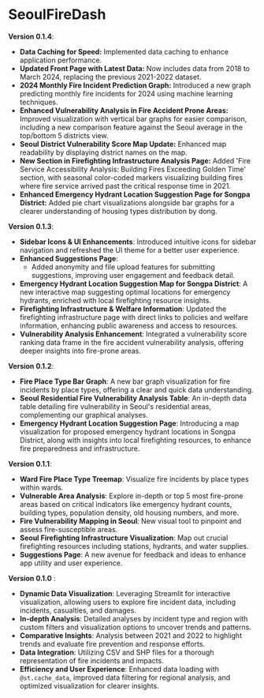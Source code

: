 # SeoulFireDash

**Version 0.1.4**:
- **Data Caching for Speed:** Implemented data caching to enhance application performance.
- **Updated Front Page with Latest Data:** Now includes data from 2018 to March 2024, replacing the previous 2021-2022 dataset.
- **2024 Monthly Fire Incident Prediction Graph:** Introduced a new graph predicting monthly fire incidents for 2024 using machine learning techniques.
- **Enhanced Vulnerability Analysis in Fire Accident Prone Areas:** Improved visualization with vertical bar graphs for easier comparison, including a new comparison feature against the Seoul average in the top/bottom 5 districts view.
- **Seoul District Vulnerability Score Map Update:** Enhanced map readability by displaying district names on the map.
- **New Section in Firefighting Infrastructure Analysis Page:** Added 'Fire Service Accessibility Analysis: Building Fires Exceeding Golden Time' section, with seasonal color-coded markers visualizing building fires where fire service arrived past the critical response time in 2021.
- **Enhanced Emergency Hydrant Location Suggestion Page for Songpa District:** Added pie chart visualizations alongside bar graphs for a clearer understanding of housing types distribution by dong.

**Version 0.1.3**:
- **Sidebar Icons & UI Enhancements**: Introduced intuitive icons for sidebar navigation and refreshed the UI theme for a better user experience.
- **Enhanced Suggestions Page**:
  - Added anonymity and file upload features for submitting suggestions, improving user engagement and feedback detail.
- **Emergency Hydrant Location Suggestion Map for Songpa District**: A new interactive map suggesting optimal locations for emergency hydrants, enriched with local firefighting resource insights.
- **Firefighting Infrastructure & Welfare Information**: Updated the firefighting infrastructure page with direct links to policies and welfare information, enhancing public awareness and access to resources.
- **Vulnerability Analysis Enhancement**: Integrated a vulnerability score ranking data frame in the fire accident vulnerability analysis, offering deeper insights into fire-prone areas.

**Version 0.1.2**:
- **Fire Place Type Bar Graph**: A new bar graph visualization for fire incidents by place types, offering a clear and quick data understanding.
- **Seoul Residential Fire Vulnerability Analysis Table**: An in-depth data table detailing fire vulnerability in Seoul's residential areas, complementing our graphical analyses.
- **Emergency Hydrant Location Suggestion Page**: Introducing a map visualization for proposed emergency hydrant locations in Songpa District, along with insights into local firefighting resources, to enhance fire preparedness and infrastructure.

**Version 0.1.1**: 
- **Ward Fire Place Type Treemap**: Visualize fire incidents by place types within wards.
- **Vulnerable Area Analysis**: Explore in-depth or top 5 most fire-prone areas based on critical indicators like emergency hydrant counts, building types, population density, old housing numbers, and more.
- **Fire Vulnerability Mapping in Seoul**: New visual tool to pinpoint and assess fire-susceptible areas.
- **Seoul Firefighting Infrastructure Visualization**: Map out crucial firefighting resources including stations, hydrants, and water supplies.
- **Suggestions Page**: A new avenue for feedback and ideas to enhance app utility and user experience.

**Version 0.1.0** :

- **Dynamic Data Visualization**: Leveraging Streamlit for interactive visualization, allowing users to explore fire incident data, including incidents, casualties, and damages.
- **In-depth Analysis**: Detailed analyses by incident type and region with custom filters and visualization options to uncover trends and patterns.
- **Comparative Insights**: Analysis between 2021 and 2022 to highlight trends and evaluate fire prevention and response efforts.
- **Data Integration**: Utilizing CSV and SHP files for a thorough representation of fire incidents and impacts.
- **Efficiency and User Experience**: Enhanced data loading with `@st.cache_data`, improved data filtering for regional analysis, and optimized visualization for clearer insights.
